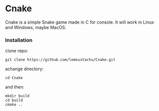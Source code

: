 # Cnake
Cnake is a simple Snake game made in C for console. It will work in Linux and Windows, maybe MacOS.

### Installation

clone repo:
```shell
git clone https://github.com/lemoustachu/Cnake.git
```

achange directory:
```shell
cd Cnake
```

and then:
```shell
mkdir build
cd build
cmake ..
```
